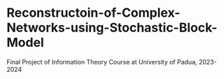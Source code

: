 # Reconstructoin-of-Complex-Networks-using-Stochastic-Block-Model
Final Project of Information Theory Course at University of Padua, 2023-2024
